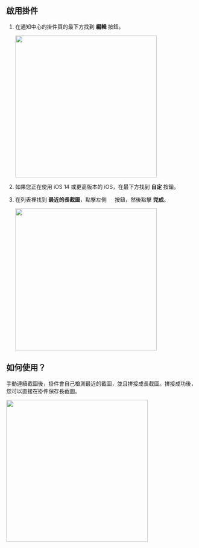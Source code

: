 ## 啟用掛件

1. 在通知中心的掛件頁的最下方找到 **編輯** 按鈕。

    <img src="../../assets/guide-widget-1.jpg" width="375" >
    
2. 如果您正在使用 iOS 14 或更高版本的 iOS，在最下方找到 **自定** 按鈕。

3. 在列表裡找到 **最近的長截圖**，點擊左側 <img src="../../assets/guide-plus.png" style="height:1em !important; vertical-align:-10%"> 按鈕，然後點擊 **完成**。

    <img src="../../assets/guide-widget-2.jpg" width="375" >

## 如何使用？

手動連續截圖後，掛件會自己檢測最近的截圖，並且拼接成長截圖。拼接成功後，您可以直接在掛件保存長截圖。

<img src="../../assets/guide-widget-3.jpg" width="375" >
